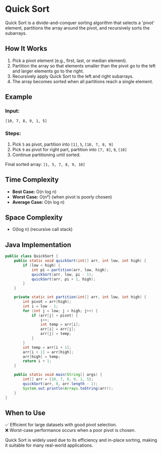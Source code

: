 # Quick Sort

Quick Sort is a divide-and-conquer sorting algorithm that selects a 'pivot' element, partitions the array around the pivot, and recursively sorts the subarrays.

## How It Works
1. Pick a pivot element (e.g., first, last, or median element).
2. Partition the array so that elements smaller than the pivot go to the left and larger elements go to the right.
3. Recursively apply Quick Sort to the left and right subarrays.
4. The array becomes sorted when all partitions reach a single element.

## Example
### Input:
```
[10, 7, 8, 9, 1, 5]
```
### Steps:
1. Pick `5` as pivot, partition into `[1]`, `5`, `[10, 7, 8, 9]`
2. Pick `9` as pivot for right part, partition into `[7, 8]`, `9`, `[10]`
3. Continue partitioning until sorted.

Final sorted array: `[1, 5, 7, 8, 9, 10]`

## Time Complexity
- **Best Case:** O(n log n)
- **Worst Case:** O(n²) (when pivot is poorly chosen)
- **Average Case:** O(n log n)

## Space Complexity
- O(log n) (recursive call stack)

## Java Implementation
```java
public class QuickSort {
    public static void quickSort(int[] arr, int low, int high) {
        if (low < high) {
            int pi = partition(arr, low, high);
            quickSort(arr, low, pi - 1);
            quickSort(arr, pi + 1, high);
        }
    }

    private static int partition(int[] arr, int low, int high) {
        int pivot = arr[high];
        int i = low - 1;
        for (int j = low; j < high; j++) {
            if (arr[j] < pivot) {
                i++;
                int temp = arr[i];
                arr[i] = arr[j];
                arr[j] = temp;
            }
        }
        int temp = arr[i + 1];
        arr[i + 1] = arr[high];
        arr[high] = temp;
        return i + 1;
    }

    public static void main(String[] args) {
        int[] arr = {10, 7, 8, 9, 1, 5};
        quickSort(arr, 0, arr.length - 1);
        System.out.println(Arrays.toString(arr));
    }
}
```

## When to Use
✅ Efficient for large datasets with good pivot selection.  
❌ Worst-case performance occurs when a poor pivot is chosen.  

Quick Sort is widely used due to its efficiency and in-place sorting, making it suitable for many real-world applications.

